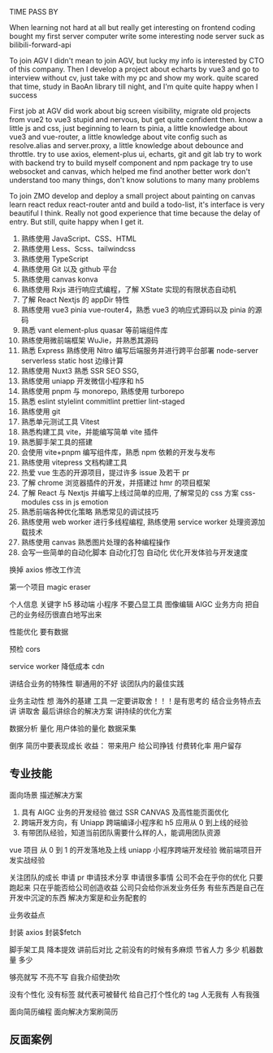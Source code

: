 TIME PASS BY

When learning
not hard at all
but really get interesting on frontend coding
bought my first server computer
write some interesting node server suck as
bilibili-forward-api

To join AGV
I didn't mean to join AGV, but lucky my info is interested by CTO of this company.
Then I develop a project about echarts by vue3 and go to interview without cv, just take with my pc and show my work.
quite scared that time, study in BaoAn library till night, and I'm quite quite happy when I success

First job at AGV
did work about big screen visibility, migrate old projects from vue2 to vue3
stupid and nervous, but get quite confident then.
know a little js and css,
just beginning to learn ts pinia, a little knowledge about vue3 and vue-router, a little knowledge about vite config such as resolve.alias and server.proxy, a little knowledge about debounce and throttle.
try to use axios, element-plus ui, echarts, git and git lab
try to work with backend
try to build myself component and npm package
try to use websocket and canvas, which helped me find another better work
don't understand too many things, don't know solutions to many many problems

To join ZMO
develop and deploy a small project about painting on canvas
learn react redux react-router antd and build a todo-list, it's interface is very beautiful I think.
Really not good experience that time because the delay of entry.
But still, quite happy when I get it.

1. 熟练使用 JavaScript、CSS、HTML
2. 熟练使用 Less、Scss、tailwindcss
3. 熟练使用 TypeScript
4. 熟练使用 Git 以及 github 平台
5. 熟练使用 canvas konva
6. 熟练使用 Rxjs 进行响应式编程，了解 XState 实现的有限状态自动机
7. 了解 React Nextjs 的 appDir 特性
8. 熟练使用 vue3 pinia vue-router4，熟悉 vue3 的响应式源码以及 pinia 的源码
9. 熟悉 vant element-plus quasar 等前端组件库
10. 熟练使用微前端框架 WuJie，并熟悉其源码
11. 熟悉 Express 熟练使用 Nitro 编写后端服务并进行跨平台部署 node-server serverless static host 边缘计算
12. 熟练使用 Nuxt3 熟悉 SSR SEO SSG,
13. 熟练使用 uniapp 开发微信小程序和 h5
14. 熟练使用 pnpm 与 monorepo, 熟练使用 turborepo
15. 熟悉 eslint stylelint commitlint prettier lint-staged
16. 熟练使用 git
17. 熟悉单元测试工具 Vitest
18. 熟悉构建工具 vite，并能编写简单 vite 插件
19. 熟悉脚手架工具的搭建
20. 会使用 vite+pnpm 编写组件库，熟悉 npm 依赖的开发与发布
21. 熟练使用 vitepress 文档构建工具
22. 热爱 vue 生态的开源项目，提过许多 issue 及若干 pr
23. 了解 chrome 浏览器插件的开发，并搭建过 hmr 的项目框架
24. 了解 React 与 Nextjs 并编写上线过简单的应用, 了解常见的 css 方案 css-modules css in js emotion
25. 熟悉前端各种优化策略 熟悉常见的调试技巧
26. 熟练使用 web worker 进行多线程编程, 熟练使用 service worker 处理资源加载技术
27. 熟练使用 canvas 熟悉图片处理的各种编程操作
28. 会写一些简单的自动化脚本 自动化打包 自动化 优化开发体验与开发速度

换掉 axios
修改工作流

第一个项目
magic eraser

个人信息
关键字 h5 移动端 小程序 不要凸显工具
图像编辑 AIGC 业务方向 把自己的业务经历很直白地写出来

性能优化 要有数据

预检 cors

service worker 降低成本 cdn

讲结合业务的特殊性 聊通用的不好
谈团队内的最佳实践

业务主动性 想
海外的基建 工具 一定要讲取舍！！！是有思考的 结合业务特点去讲
讲取舍 最后讲综合的解决方案
讲持续的优化方案

数据分析 量化 用户体验的量化 数据采集

倒序 简历中要表现成长
收益： 带来用户 给公司挣钱 付费转化率 用户留存

## 专业技能

面向场景 描述解决方案

1. 具有 AIGC 业务的开发经验 做过 SSR CANVAS 及高性能页面优化
2. 跨端开发方向，有 Uniapp 跨端编译小程序和 h5 应用从 0 到上线的经验
3. 有带团队经验，知道当前团队需要什么样的人，能调用团队资源

vue 项目 从 0 到 1 的开发落地及上线
uniapp 小程序跨端开发经验
微前端项目开发实战经验

关注团队的成长 申请 pr 申请技术分享 申请很多事情
公司不会在乎你的优化 只要跑起来 只在乎能否给公司创造收益
公司只会给你派发业务任务
有些东西是自己在开发中沉淀的东西
解决方案是和业务配套的

业务收益点

封装 axios 封装$fetch

脚手架工具 降本提效
讲前后对比 之前没有的时候有多麻烦
节省人力 多少 机器数量 多少

够亮就写 不亮不写
自我介绍使劲吹

没有个性化 没有标签 就代表可被替代 给自己打个性化的 tag
人无我有 人有我强

面向简历编程
面向解决方案刷简历

## 反面案例
